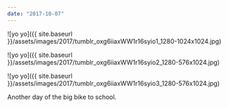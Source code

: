 ```yaml
---
date: "2017-10-07"
---
```


![yo yo]({{ site.baseurl }}/assets/images/2017/tumblr_oxg6iiaxWW1r16syio1_1280-1024x1024.jpg)

![yo yo]({{ site.baseurl }}/assets/images/2017/tumblr_oxg6iiaxWW1r16syio2_1280-576x1024.jpg)

![yo yo]({{ site.baseurl }}/assets/images/2017/tumblr_oxg6iiaxWW1r16syio3_1280-576x1024.jpg)

Another day of the big bike to school.
